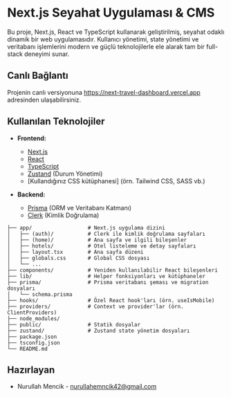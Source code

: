 # Next.js Seyahat Uygulaması & CMS

Bu proje, Next.js, React ve TypeScript kullanarak geliştirilmiş, seyahat odaklı dinamik bir web uygulamasıdır. Kullanıcı yönetimi, state yönetimi ve veritabanı işlemlerini modern ve güçlü teknolojilerle ele alarak tam bir full-stack deneyimi sunar.

## Canlı Bağlantı

Projenin canlı versiyonuna https://next-travel-dashboard.vercel.app adresinden ulaşabilirsiniz.

## Kullanılan Teknolojiler

-   **Frontend:**
    -   [Next.js](https://nextjs.org/)
    -   [React](https://reactjs.org/)
    -   [TypeScript](https://www.typescriptlang.org/)
    -   [Zustand](https://zustand-demo.pmnd.rs/) (Durum Yönetimi)
    -   [Kullandığınız CSS kütüphanesi] (örn. Tailwind CSS, SASS vb.)

-   **Backend:**
    -   [Prisma](https://www.prisma.io/) (ORM ve Veritabanı Katmanı)
    -   [Clerk](https://clerk.com/) (Kimlik Doğrulama)

``````
├── app/                  # Next.js uygulama dizini
│   ├── (auth)/           # Clerk ile kimlik doğrulama sayfaları
│   ├── (home)/           # Ana sayfa ve ilgili bileşenler
│   ├── hotels/           # Otel listeleme ve detay sayfaları
│   ├── layout.tsx        # Ana sayfa düzeni
│   ├── globals.css       # Global CSS dosyası
│   └── ...
├── components/           # Yeniden kullanılabilir React bileşenleri
├── lib/                  # Helper fonksiyonları ve kütüphaneler
├── prisma/               # Prisma veritabanı şeması ve migration dosyaları
│   └── schema.prisma
├── hooks/                # Özel React hook'ları (örn. useIsMobile)
├── providers/            # Context ve provider'lar (örn. ClientProviders)
├── node_modules/
├── public/               # Statik dosyalar
├── zustand/              # Zustand state yönetim dosyaları
├── package.json
├── tsconfig.json
└── README.md
``````

## Hazırlayan

-   Nurullah Mencik - nurullahemncik42@gmail.com
